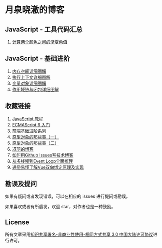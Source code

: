 # 月泉晓澈的博客

## JavaScript - 工具代码汇总

1. [计算两个颜色之间的渐变色值](https://github.com/YueQuanXiaoChe/YueQuanXiaoChe.github.io/issues/5)

## JavaScript - 基础进阶

1. [内存空间详细图解](https://github.com/YueQuanXiaoChe/YueQuanXiaoChe.github.io/issues/1)
2. [执行上下文详细图解](https://github.com/YueQuanXiaoChe/YueQuanXiaoChe.github.io/issues/2)
3. [变量对象详细图解](https://github.com/YueQuanXiaoChe/YueQuanXiaoChe.github.io/issues/3)
4. [作用域链与闭包详细图解](https://github.com/YueQuanXiaoChe/YueQuanXiaoChe.github.io/issues/4)

## 收藏链接

1. [JavaScript 教程](https://wangdoc.com/javascript/)
2. [ECMAScript 6 入门](http://es6.ruanyifeng.com/)
3. [前端基础进阶系列](https://www.jianshu.com/p/cd3fee40ef59)
4. [原型对象的那些事（一）](https://juejin.im/post/5cce7c66f265da038860c840)
5. [原型对象的那些事（二）](https://juejin.im/post/5cce7e1051882541914add5c)
6. [冴羽的博客](https://github.com/mqyqingfeng/Blog)
7. [如何用Github Issues写技术博客](https://www.jianshu.com/p/7c2cce028d29)
8. [从多线程到Event Loop全面梳理](https://juejin.im/post/5d5b4c2df265da03dd3d73e5?utm_source=gold_browser_extension#heading-13&tdsourcetag=s_pcqq_aiomsg)
9. [通俗易懂了解Vue双向绑定原理及实现](https://www.cnblogs.com/wangjiachen666/p/9883916.html)

## 勘误及提问

如果有疑问或者发现错误，可以在相应的 issues 进行提问或勘误。

如果喜欢或者有所启发，欢迎 star，对作者也是一种鼓励。

## License

所有文章采用[知识共享署名-非商业性使用-相同方式共享 3.0 中国大陆许可协议](http://creativecommons.org/licenses/by-nc-sa/3.0/cn/)进行许可。
